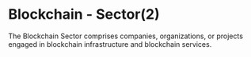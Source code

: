 # Blockchain - Sector(2)

The Blockchain Sector comprises companies, organizations, or projects engaged in blockchain infrastructure and blockchain services.
